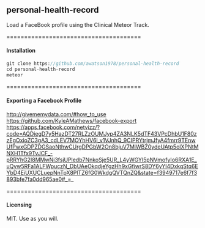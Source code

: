 ## personal-health-record

Load a FaceBook profile using the Clinical Meteor Track.

======================================
#### Installation

```js
git clone https://github.com/awatson1978/personal-health-record
cd personal-health-record
meteor
```

======================================
#### Exporting a Facebook Profile

http://givememydata.com/#how_to_use
https://github.com/KyleAMathews/facebook-export
https://apps.facebook.com/netvizz/?code=AQDiegD7y5HazDT27RLZzOUMJyp4ZA3NLK5dTF43VPcDhbU1F80zzEgOxioZC3gA3_cdLEV7MOYhHV6l_v1VJnhQ_9CIPRYtrjmJfyA4fmrr9TEnwUfPwxGDPZDGSaoNthwCUrgDPGbW2On8bjuV7MlWBZ0ydeUAtp5olXPNtMNXH1Tfx9TvJCF_-pRRYhG2I8MMwNi3fsjUPledb7NnkoSje5UR_L4yWGYl5pNVmofyIo6RXA1E_uQyw5RFa1ALFWpuczN_DbUAeOkqdjeYgzHh9xGfiwrS8DY6yYI4DxkqStq6EYbD4EiUXUCLuepNnTpX8PlTZ6fG0WkdgQVTQnZQ&state=f3949717e6f7f3893bfe7fa0dd965ae0#_=_

======================================
#### Licensing

MIT.  Use as you will.
